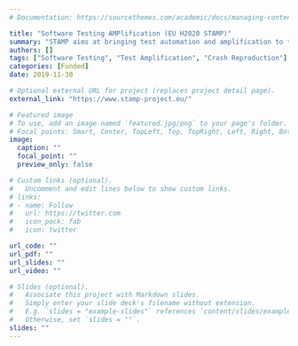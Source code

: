 ```yaml
---
# Documentation: https://sourcethemes.com/academic/docs/managing-content/

title: "Software Testing AMPlification (EU H2020 STAMP)"
summary: "STAMP aims at bringing test automation and amplification to the DevOps world. During my postdoc at TU Delft, I assumed the daily supervision and coordination of the scientific work package *runtime amplification* and the edition of the TU Delft deliverables."
authors: []
tags: ["Software Testing", "Test Amplification", "Crash Reproduction"]
categories: [Funded]
date: 2019-11-30

# Optional external URL for project (replaces project detail page).
external_link: "https://www.stamp-project.eu/"

# Featured image
# To use, add an image named `featured.jpg/png` to your page's folder.
# Focal points: Smart, Center, TopLeft, Top, TopRight, Left, Right, BottomLeft, Bottom, BottomRight.
image:
  caption: ""
  focal_point: ""
  preview_only: false

# Custom links (optional).
#   Uncomment and edit lines below to show custom links.
# links:
# - name: Follow
#   url: https://twitter.com
#   icon_pack: fab
#   icon: twitter

url_code: ""
url_pdf: ""
url_slides: ""
url_video: ""

# Slides (optional).
#   Associate this project with Markdown slides.
#   Simply enter your slide deck's filename without extension.
#   E.g. `slides = "example-slides"` references `content/slides/example-slides.md`.
#   Otherwise, set `slides = ""`.
slides: ""
---
```


